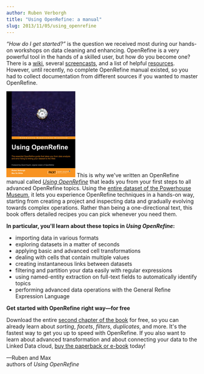 ```yaml
---
author: Ruben Verborgh
title: "Using OpenRefine: a manual"
slug: 2013/11/05/using_openrefine
---
```


_“How do I get started?”_ is the question we received most
during our hands-on workshops on data cleaning and enhancing.
OpenRefine is a very powerful tool in the hands of a skilled user,
but how do you become one?
There is a [wiki](https://github.com/OpenRefine/OpenRefine/wiki),
several [screencasts](https://github.com/OpenRefine/OpenRefine/wiki/Screencasts),
and a list of helpful [resources](https://github.com/OpenRefine/OpenRefine/wiki/External-Resources).
However, until recently, no complete OpenRefine manual existed,
so you had to collect documentation from different sources
if you wanted to master OpenRefine.

[![Using OpenRefine book cover](/img/using-openrefine.jpg)](/img/using-openrefine.jpg)
This is why we've written an OpenRefine manual called [_Using OpenRefine_](http://www.packtpub.com/openrefine-guide-for-data-analysis-and-linking-dataset-to-the-web/book)
that leads you from your first steps
to all advanced OpenRefine topics.
Using the [entire dataset of the Powerhouse Museum](http://www.powerhousemuseum.com/collection/database/download.php),
it lets you experience OpenRefine techniques in a hands-on way,
starting from creating a project and inspecting data
and gradually evolving towards complex operations.
Rather than being a one-directional text,
this book offers detailed recipes you can pick whenever you need them.

**In particular, you'll learn about these topics in _Using OpenRefine_:**

- importing data in various formats
- exploring datasets in a matter of seconds
- applying basic and advanced cell transformations
- dealing with cells that contain multiple values
- creating instantaneous links between datasets
- filtering and partition your data easily with regular expressions
- using named-entity extraction on full-text fields to automatically identify topics
- performing advanced data operations with the General Refine Expression Language

**Get started with OpenRefine right way—for free**

Download the entire [second chapter of the book](http://www.packtpub.com/sites/default/files/9781783289080_Chapter_02.pdf "Chapter 2 of Using OpenRefine") for free,
so you can already learn about _sorting_, _facets_, _filters_, _duplicates_, and more.
It's the fastest way to get you up to speed with OpenRefine.
If you also want to learn about advanced transformation
and about connecting your data to the Linked Data cloud,
[buy the paperback or e-book](http://www.amazon.com/Using-OpenRefine/dp/1783289082/) today!

—Ruben and Max<br />authors of _Using OpenRefine_
